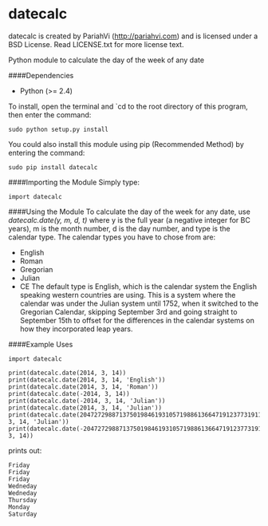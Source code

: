 datecalc
========

datecalc is created by PariahVi (http://pariahvi.com) and is licensed under a BSD License. Read LICENSE.txt for more license text.

Python module to calculate the day of the week of any date

####Dependencies
* Python (>= 2.4)

To install, open the terminal and `cd to the root directory of this program, then enter the command:
```
sudo python setup.py install
```

You could also install this module using pip (Recommended Method) by entering the command:
```
sudo pip install datecalc
```

####Importing the Module
Simply type:
```
import datecalc
```

####Using the Module
To calculate the day of the week for any date, use *datecalc.date(y, m, d, t)* where y is the full year (a negative integer for BC years), m is the month number, d is the day number, and type is the calendar type.  The calendar types you have to chose from are:
* English
* Roman
* Gregorian
* Julian
* CE
The default type is English, which is the calendar system the English speaking western countries are using.  This is a system where the calendar was under the Julian system until 1752, when it switched to the Gregorian Calendar, skipping  September 3rd and going straight to September 15th to offset for the differences in the calendar systems on how they incorporated leap years.

####Example Uses
```
import datecalc

print(datecalc.date(2014, 3, 14))
print(datecalc.date(2014, 3, 14, 'English'))
print(datecalc.date(2014, 3, 14, 'Roman'))
print(datecalc.date(-2014, 3, 14))
print(datecalc.date(-2014, 3, 14, 'Julian'))
print(datecalc.date(2014, 3, 14, 'Julian'))
print(datecalc.date(204727298871375019846193105719886136647191237731911139435, 3, 14, 'Julian'))
print(datecalc.date(-204727298871375019846193105719886136647191237731911139435, 3, 14))

```
prints out:
```
Friday
Friday
Friday
Wedneday
Wedneday
Thursday
Monday
Saturday
```
